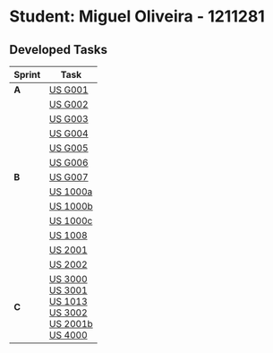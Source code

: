 # Student: Miguel Oliveira - 1211281

## Developed Tasks

| Sprint | Task                                                                                                                                                                                                                                     |
|--------|------------------------------------------------------------------------------------------------------------------------------------------------------------------------------------------------------------------------------------------|
| **A**  | [US G001](../us_g001/readme.md)                                                                                                                                                                                                          |
|        | [US G002](../example/us_g002/readme.md)                                                                                                                                                                                                  |
|        | [US G003](../us_g003/readme.md)                                                                                                                                                                                                          |
|        | [US G004](../us_g004/readme.md)                                                                                                                                                                                                          |
|        | [US G005](../us_g005/readme.md)                                                                                                                                                                                                          |
|        | [US G006](../us_g006/readme.md)                                                                                                                                                                                                          |
| **B**  | [US G007](../SprintB/g007/readme.md)                                                                                                                                                                                                     |
|        | [US 1000a](../SprintB/us1000a/readme.md)                                                                                                                                                                                                 |
|        | [US 1000b](../SprintB/us1000b/readme.md)                                                                                                                                                                                                 |
|        | [US 1000c](../SprintB/us1000c/readme.md)                                                                                                                                                                                                 |
|        | [US 1008](../SprintB/us1008/readme.md)                                                                                                                                                                                                   |
|        | [US 2001](../SprintB/us2001/readme.md)                                                                                                                                                                                                   |
|        | [US 2002](../SprintB/us2002/readme.md)                                                                                                                                                                                                   |
| **C**  | [US 3000](SprintC/us3000/readme.md)<br>[US 3001](SprintC/us3001/readme.md)<br>[US 1013](SprintC/us1013/readme.md)<br>[US 3002](SprintC/us3002/readme.md)<br>[US 2001b](SprintC/us2001b/readme.md)<br>[US 4000](SprintC/us4000/readme.md) |            
